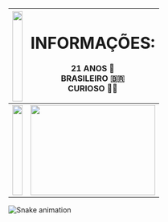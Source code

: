 

| <img width="100%" align="center" height="180em" src="https://i.giphy.com/22oH1DnFRKzWG1EKTZ.gif"> | <p align="top"><h1>INFORMAÇÕES:</h1><b>21 ANOS 🥳<br>BRASILEIRO 🇧🇷 <br>CURIOSO 🕵🏽<BR></p>|
|---|---|
|<a href="https://github.com/Joao-j"><img width="100%" height="180em" src="https://github-readme-stats.vercel.app/api?username=Joao-j&show_icons=true&theme=dark&include_all_commits=true&count_private=true"> | <img align="rigth" margin="0" width="100%" height="180em" src="https://github-readme-stats.vercel.app/api/top-langs/?username=Joao-j&layout=compact&langs_count=7&theme=dark"> |
   





 
![Snake animation](https://github.com/Joao-j/Joao-j/blob/output/github-contribution-grid-snake.svg)
